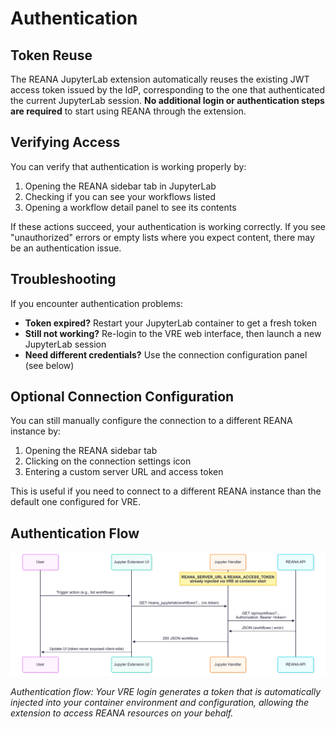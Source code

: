 # Authentication

## Token Reuse

The REANA JupyterLab extension automatically reuses the existing JWT access token issued by the IdP, corresponding to the one that authenticated the current JupyterLab session. **No additional login or authentication steps are required** to start using REANA through the extension.

## Verifying Access

You can verify that authentication is working properly by:

1. Opening the REANA sidebar tab in JupyterLab
2. Checking if you can see your workflows listed
3. Opening a workflow detail panel to see its contents

If these actions succeed, your authentication is working correctly. If you see "unauthorized" errors or empty lists where you expect content, there may be an authentication issue.

## Troubleshooting

If you encounter authentication problems:

- **Token expired?** Restart your JupyterLab container to get a fresh token
- **Still not working?** Re-login to the VRE web interface, then launch a new JupyterLab session
- **Need different credentials?** Use the connection configuration panel (see below)

## Optional Connection Configuration

You can still manually configure the connection to a different REANA instance by:

1. Opening the REANA sidebar tab
2. Clicking on the connection settings icon
3. Entering a custom server URL and access token

This is useful if you need to connect to a different REANA instance than the default one configured for VRE.

## Authentication Flow

![Authentication Flow](../../../../static/img/reana-extension-auth-flow.png)

*Authentication flow: Your VRE login generates a token that is automatically injected into your container environment and configuration, allowing the extension to access REANA resources on your behalf.*
